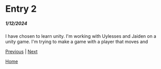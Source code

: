 # Entry 2
##### 1/12/2024

I have chosen to learn unity. I'm working with Uylesses and Jaiden on a unity game. I'm trying to make a game with a player that moves and 

[Previous](entry01.md) | [Next](entry03.md)

[Home](../README.md)
